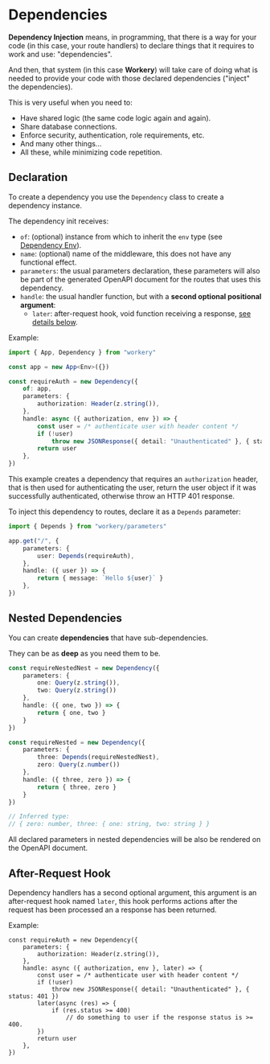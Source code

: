 # Dependencies

**Dependency Injection** means, in programming, that there is a way for your code (in this case, your route handlers) to declare things that it requires to work and use: "dependencies".

And then, that system (in this case **Workery**) will take care of doing what is needed to provide your code with those declared dependencies ("inject" the dependencies).

This is very useful when you need to:

- Have shared logic (the same code logic again and again).
- Share database connections.
- Enforce security, authentication, role requirements, etc.
- And many other things...
- All these, while minimizing code repetition.

## Declaration

To create a dependency you use the `Dependency` class to create a dependency instance.

The dependency init receives:

- `of`: (optional) instance from which to inherit the `env` type (see [Dependency Env](./fetch_args.md#dependency-env)).
- `name`: (optional) name of the middleware, this does not have any functional effect.
- `parameters`: the usual parameters declaration, these parameters will also be part of the generated OpenAPI document for the routes that uses this dependency.
- `handle`: the usual handler function, but with a **second optional positional argument**:
    - `later`: after-request hook, void function receiving a response, [see details below](#after-request-hook).

Example:

```ts {11-14}
import { App, Dependency } from "workery"

const app = new App<Env>({})

const requireAuth = new Dependency({
    of: app,
    parameters: {
        authorization: Header(z.string()),
    },
    handle: async ({ authorization, env }) => {
        const user = /* authenticate user with header content */
        if (!user)
            throw new JSONResponse({ detail: "Unauthenticated" }, { status: 401 })
        return user
    },
})
```

This example creates a dependency that requires an `authorization` header, that is then used for authenticating the user, return the user object if it was successfully authenticated, otherwise throw an HTTP 401 response.

To inject this dependency to routes, declare it as a `Depends` parameter:

```ts {5,7-8}
import { Depends } from "workery/parameters"

app.get("/", {
    parameters: {
		user: Depends(requireAuth),
	},
    handle: ({ user }) => {
        return { message: `Hello ${user}` }
    },
})
```

## Nested Dependencies

You can create **dependencies** that have sub-dependencies.

They can be as **deep** as you need them to be.

```ts
const requireNestedNest = new Dependency({
    parameters: {
        one: Query(z.string()),
        two: Query(z.string())
    },
    handle: ({ one, two }) => {
        return { one, two }
    }
})

const requireNested = new Dependency({
    parameters: {
        three: Depends(requireNestedNest),
        zero: Query(z.number())
    },
    handle: ({ three, zero }) => {
        return { three, zero }
    }
})

// Inferred type:
// { zero: number, three: { one: string, two: string } }
```

All declared parameters in nested dependencies will be also be rendered on the OpenAPI document.

## After-Request Hook

Dependency handlers has a second optional argument, this argument is an after-request hook named `later`, this hook performs actions after the request has been processed an a response has been returned.

Example:

```ts{9-12}
const requireAuth = new Dependency({
    parameters: {
        authorization: Header(z.string()),
    },
    handle: async ({ authorization, env }, later) => {
        const user = /* authenticate user with header content */
        if (!user)
            throw new JSONResponse({ detail: "Unauthenticated" }, { status: 401 })
        later(async (res) => {
            if (res.status >= 400)
                // do something to user if the response status is >= 400.
        })
        return user
    },
})
```

